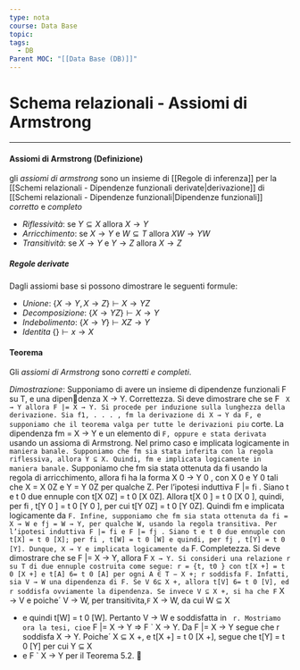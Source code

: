 ```yaml
---
type: nota
course: Data Base
topic: 
tags:
  - DB
Parent MOC: "[[Data Base (DB)]]"
---
```


# Schema relazionali - Assiomi di Armstrong
---
#### Assiomi di Armstrong (Definizione)
gli _assiomi di armstrong_ sono un insieme di [[Regole di inferenza]] per la [[Schemi relazionali - Dipendenze funzionali derivate|derivazione]] di [[Schemi relazionali - Dipendenze funzionali|Dipendenze funzionali]] _corretto_ e _completo_

- _Riflessività_: se $Y \subseteq X$ allora $X \rightarrow Y$
- _Arricchimento_: se $X \rightarrow Y$ e $W \subseteq T$ allora $XW \rightarrow YW$
- _Transitività_: se $X \rightarrow Y$ e $Y \rightarrow Z$ allora $X \rightarrow Z$

##### Regole derivate
Dagli assiomi base si possono dimostrare le seguenti formule:
- _Unione_: $\{ X \rightarrow Y,X \rightarrow Z \} \vdash X \rightarrow YZ$
- _Decomposizione_: $\{ X \rightarrow YZ \} \vdash X \rightarrow Y$
- _Indebolimento_: $\{ X \rightarrow Y \} \vdash XZ \rightarrow Y$
- _Identita_ $\{ \} \vdash x \rightarrow X$

#### Teorema
Gli _assiomi di Armstrong_ sono _corretti e completi_.

_Dimostrazione_:
	Supponiamo di avere un insieme di dipendenze funzionali F su T, e una dipen￾denza X → Y.
Correttezza. Si deve dimostrare che se F ` X → Y allora F |= X → Y. Si procede
per induzione sulla lunghezza della derivazione. Sia f1, . . . , fm la derivazione
di X → Y da F, e supponiamo che il teorema valga per tutte le derivazioni piu`
corte. La dipendenza fm = X → Y e un elemento di ` F, oppure e stata derivata `
usando un assioma di Armstrong. Nel primo caso e implicata logicamente in `
maniera banale. Supponiamo che fm sia stata inferita con la regola riflessiva,
allora Y ⊆ X. Quindi, fm e implicata logicamente in maniera banale. `
Supponiamo che fm sia stata ottenuta da fi usando la regola di arricchimento,
allora fi ha la forma X
0 → Y
0
, con X
0
e Y
0
tali che X = X
0Z e Y = Y
0Z per qualche
Z. Per l’ipotesi induttiva F |= fi
. Siano t e t
0 due ennuple con t[X
0Z] = t
0
[X
0Z].
Allora t[X
0
] = t
0
[X
0
], quindi, per fi
, t[Y
0
] = t
0
[Y
0
], per cui t[Y
0Z] = t
0
[Y
0Z]. Quindi
fm e implicata logicamente da ` F.
Infine, supponiamo che fm sia stata ottenuta da fi = X → W e fj = W → Y, per
qualche W, usando la regola transitiva. Per l’ipotesi induttiva F |= fi e F |= fj
.
Siano t e t
0 due ennuple con t[X] = t
0
[X]; per fi
, t[W] = t
0
[W] e quindi, per fj
,
t[Y] = t
0
[Y]. Dunque, X → Y e implicata logicamente da ` F.
Completezza. Si deve dimostrare che se F |= X → Y, allora F ` X → Y.
Si consideri una relazione r su T di due ennuple costruita come segue: r = {t, t0
}
con t[X
+] = t
0
[X
+] e t[A] 6= t
0
[A] per ogni A ∈ T − X
+; r soddisfa F. Infatti, sia
V → W una dipendenza di F. Se V 6⊆ X
+, allora t[V] 6= t
0
[V], ed r soddisfa
ovviamente la dipendenza. Se invece V ⊆ X
+, si ha che F ` X → V e poiche´
V → W, per transitivita,` F ` X → W, da cui W ⊆ X
+ e quindi t[W] = t
0
[W].
Pertanto V → W e soddisfatta in ` r.
Mostriamo ora la tesi, cioe` F |= X → Y ⇒ F ` X → Y. Da F |= X → Y segue che r
soddisfa X → Y. Poiche´ X ⊆ X
+, e t[X
+] = t
0
[X
+], segue che t[Y] = t
0
[Y] per cui
Y ⊆ X
+ e F ` X → Y per il Teorema 5.2. 
